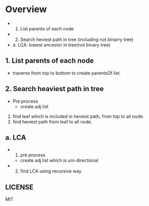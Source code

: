 # Overview

- 1. List parents of each node
- 2. Search heviest path in tree (including not binarry tree)
- a. LCA: lowest ancestor in tree(not binary tree)

## 1. List parents of each node

- traverse from top to bottom to create parentsOf list.

## 2. Search heaviest path in tree

- Pre process
  - create adj list

1. find leaf which is included in heviest path, from top to all node.
2. find heviest path from leaf to all node.

## a. LCA

- 1. pre process
  - create adj list which is uni-directional
- 2. find LCA using recursive way

## LICENSE

MIT
